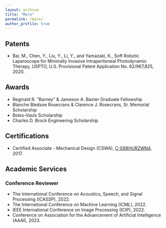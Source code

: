 ```yaml
---
layout: archive
title: "More"
permalink: /more/
author_profile: true
---
```


## Patents

- Bai, M., Chen, Y., Liu, Y., Li, Y., and Yamazaki, K., Soft Robotic Laparoscope for Minimally Invasive Intraperitoneal Photodynamic Therapy, USPTO, U.S. Provisional Patent Application No. 62/967,825, 2020.

## Awards

* Reginald R. “Barney” & Jameson A. Baxter Graduate Fellowship
* Blanche Bledsoe Rosecrans & Clarence J. Rosecrans, Sr. Memorial Scholarship
* Boles-Vaulx Scholarship
* Charles D. Brock Engineering Scholarship

## Certifications

* Certified Associate - Mechanical Design (CSWA), [C-E68HURZWN4](/files/CSWA_kyamazak_email_uark_edu.pdf), 2017. 


## Academic Services

### Conference Reviewer 

- The International Conference on Acoustics, Speech, and Signal Processing (ICASSP), 2022.
- The International Conference on Machine Learning (ICML), 2022.
- IEEE International Conference on Image Processing (ICIP), 2022.
- Conference on Association for the Advancement of Artificial Intelligence (AAAI), 2023.

